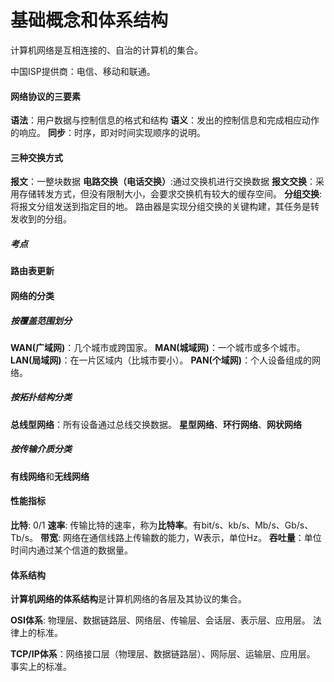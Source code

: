 # 基础概念和体系结构

计算机网络是互相连接的、自治的计算机的集合。

中国ISP提供商：电信、移动和联通。

#### 网络协议的三要素
**语法**：用户数据与控制信息的格式和结构
**语义**：发出的控制信息和完成相应动作的响应。
**同步**：时序，即对时间实现顺序的说明。

#### 三种交换方式
**报文**：一整块数据
**电路交换（电话交换）**:通过交换机进行交换数据
**报文交换**：采用存储转发方式，但没有限制大小，会要求交换机有较大的缓存空间。
**分组交换**: 将报文分组发送到指定目的地。
路由器是实现分组交换的关键构建，其任务是转发收到的分组。

##### 考点
**路由表更新**

#### 网络的分类
##### 按覆盖范围划分
**WAN(广域网)**：几个城市或跨国家。
**MAN(城域网)**：一个城市或多个城市。
**LAN(局域网)**：在一片区域内（比城市要小）。
**PAN(个域网)**：个人设备组成的网络。

##### 按拓扑结构分类
**总线型网络**：所有设备通过总线交换数据。
**星型网络**、**环行网络**、**网状网络**

##### 按传输介质分类
**有线网络**和**无线网络**

#### 性能指标
**比特**: 0/1
**速率**: 传输比特的速率，称为**比特率**。有bit/s、kb/s、Mb/s、Gb/s、Tb/s。
**带宽**: 网络在通信线路上传输数的能力，W表示，单位Hz。
**吞吐量**：单位时间内通过某个信道的数据量。

#### 体系结构
**计算机网络的体系结构**是计算机网络的各层及其协议的集合。

**OSI体系**: 物理层、数据链路层、网络层、传输层、会话层、表示层、应用层。
法律上的标准。

**TCP/IP体系**：网络接口层（物理层、数据链路层）、网际层、运输层、应用层。
事实上的标准。